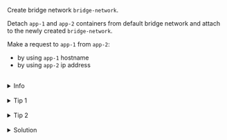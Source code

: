 
Create bridge network `bridge-network`.

Detach `app-1` and `app-2` containers from default bridge network 
and attach to the newly created `bridge-network`.

Make a request to `app-1` from `app-2`:
* by using `app-1` hostname
* by using `app-2` ip address


<br>
<details><summary>Info</summary>
<br>

```plain
Documentation - https://docs.docker.com/network/network-tutorial-standalone/#use-user-defined-bridge-networks.
```

</details>

<br>
<details><summary>Tip 1</summary>
<br>

```plain
Use curl -sS command to make a request.
```

</details>

<br>
<details><summary>Tip 2</summary>
<br>

```plain
Ip address of pods in the network can be found by running 
"docker network inspect bridge | jq .[0].Containers".
```

</details>


<br>
<details><summary>Solution</summary>
<br>

<br>

Create network `bridge-network`:
(--driver bridge is not nessecary here, as it is a default behaviour)

<br>

```plain
docker network create --driver bridge bridge-network
```{{exec}}

<br>

Disconnect `app-1` and `app-2` from the default `bridge` network:

<br>

```plain
docker network disconnect bridge app-1
&&
docker network disconnect bridge app-2
```{{exec}}

<br>

Connect `app-1` and `app-2` containers to the `bridge-network` network:

<br>

```plain
docker network connect bridge-network app-1
&&
docker network connect bridge-network app-2
```{{exec}}

<br>

Run `docker network inspect bridge-network`:

<br>

```plain
docker network inspect bridge-network
```{{exec}}

<br>

Make a request to app-1 from app-2:

<br>

```plain
docker exec app-1 sh -c 'curl -sS app-2'
```{{exec}}

<br>

Make a request to app-1 by ip address from app-2:

<br>

```plain
docker exec app-1 sh -c 'curl -sS 172.18.0.3'
```{{exec}}

</details>